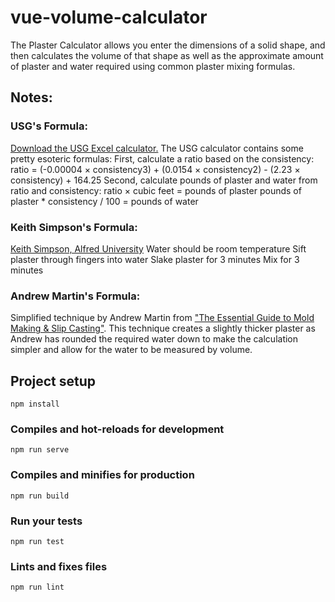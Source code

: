 # vue-volume-calculator

The Plaster Calculator allows you enter the dimensions of a solid shape, and then calculates the volume of that shape as well as the approximate amount of plaster and water required using common plaster mixing formulas.

## Notes:

### USG's Formula:
<a href="https://www.usg.com/content/dam/USG_Marketing_Communications/united_states/product_promotional_materials/finished_assets/gypsum-cement-plaster-volume-mix-guide.xlsx">Download the USG Excel calculator.</a>
The USG calculator contains some pretty esoteric formulas: 
First, calculate a ratio based on the consistency: 
ratio = (-0.00004 × consistency3) + (0.0154 × consistency2) - (2.23 × consistency) + 164.25 
Second, calculate pounds of plaster and water from ratio and consistency: 
ratio × cubic feet = pounds of plaster 
pounds of plaster * consistency / 100 = pounds of water

### Keith Simpson's Formula:
<a href="http://www.alfredceramics.com/simpson.html">Keith Simpson, Alfred University</a> 
Water should be room temperature 
Sift plaster through fingers into water 
Slake plaster for 3 minutes 
Mix for 3 minutes

### Andrew Martin's Formula:
Simplified technique by Andrew Martin from <a href="https://books.google.com/books/about/The_Essential_Guide_to_Mold_Making_Slip.html?id=X-rtBGDCBb0C">"The Essential Guide to Mold Making & Slip Casting"</a>. This technique creates a slightly thicker plaster as Andrew has rounded the required water down to make the calculation simpler and allow for the water to be measured by volume.

## Project setup
```
npm install
```

### Compiles and hot-reloads for development
```
npm run serve
```

### Compiles and minifies for production
```
npm run build
```

### Run your tests
```
npm run test
```

### Lints and fixes files
```
npm run lint
```
